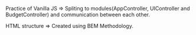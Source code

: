 Practice of Vanilla JS => Spliting to modules(AppController, UIController and BudgetController) and communication between each other.

HTML structure => Created using BEM Methodology.

